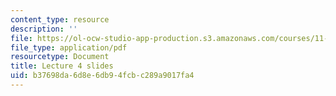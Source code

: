 ```yaml
---
content_type: resource
description: ''
file: https://ol-ocw-studio-app-production.s3.amazonaws.com/courses/11-438-economic-development-planning-spring-2020/b37698da6d8e6db94fcbc289a9017fa4_MIT11_438s20_lec4.pdf
file_type: application/pdf
resourcetype: Document
title: Lecture 4 slides
uid: b37698da-6d8e-6db9-4fcb-c289a9017fa4
---
```

